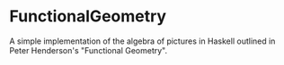 # FunctionalGeometry

A simple implementation of the algebra of pictures in Haskell outlined in Peter Henderson's "Functional Geometry".
